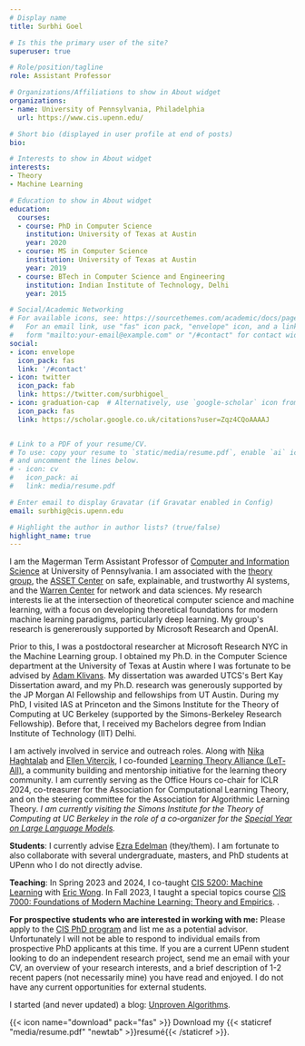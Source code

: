 ```yaml
---
# Display name
title: Surbhi Goel

# Is this the primary user of the site?
superuser: true

# Role/position/tagline
role: Assistant Professor

# Organizations/Affiliations to show in About widget
organizations:
- name: University of Pennsylvania, Philadelphia
  url: https://www.cis.upenn.edu/

# Short bio (displayed in user profile at end of posts)
bio: 

# Interests to show in About widget
interests:
- Theory
- Machine Learning

# Education to show in About widget
education:
  courses:
  - course: PhD in Computer Science
    institution: University of Texas at Austin
    year: 2020
  - course: MS in Computer Science
    institution: University of Texas at Austin
    year: 2019
  - course: BTech in Computer Science and Engineering
    institution: Indian Institute of Technology, Delhi
    year: 2015

# Social/Academic Networking
# For available icons, see: https://sourcethemes.com/academic/docs/page-builder/#icons
#   For an email link, use "fas" icon pack, "envelope" icon, and a link in the
#   form "mailto:your-email@example.com" or "/#contact" for contact widget.
social:
- icon: envelope
  icon_pack: fas
  link: '/#contact'
- icon: twitter
  icon_pack: fab
  link: https://twitter.com/surbhigoel_
- icon: graduation-cap  # Alternatively, use `google-scholar` icon from `ai` icon pack
  icon_pack: fas
  link: https://scholar.google.co.uk/citations?user=Zqz4CQoAAAAJ


# Link to a PDF of your resume/CV.
# To use: copy your resume to `static/media/resume.pdf`, enable `ai` icons in `params.toml`, 
# and uncomment the lines below.
# - icon: cv
#   icon_pack: ai
#   link: media/resume.pdf

# Enter email to display Gravatar (if Gravatar enabled in Config)
email: surbhig@cis.upenn.edu

# Highlight the author in author lists? (true/false)
highlight_name: true
---
```


I am the Magerman Term Assistant Professor of [Computer and Information Science](https://www.cis.upenn.edu/) at University of Pennsylvania. I am associated with the [theory group](http://theory.cis.upenn.edu/), the [ASSET Center](https://blog.seas.upenn.edu/penn-engineerings-new-asset-center-will-focus-on-the-safety-explainability-and-trustworthiness-of-ai-systems/) on safe, explainable, and trustworthy AI systems, and the [Warren Center](https://warrencenter.upenn.edu/) for network and data sciences. My research interests lie at the intersection of theoretical computer science and machine learning, with a focus on developing theoretical foundations for modern machine learning paradigms, particularly deep learning. My group's research is genererously supported by Microsoft Research and OpenAI.

Prior to this, I was a postdoctoral researcher at Microsoft Research NYC in the Machine Learning group. I obtained my Ph.D. in the Computer Science department at the University of Texas at Austin where I was fortunate to be advised by [Adam Klivans](https://www.cs.utexas.edu/users/klivans/). My dissertation was awarded UTCS's Bert Kay Dissertation award, and my Ph.D. research was generously supported by the JP Morgan AI Fellowship and fellowships from UT Austin. During my PhD, I visited IAS at Princeton and the Simons Institute for the Theory of Computing at UC Berkeley (supported by the Simons-Berkeley Research Fellowship). Before that, I received my Bachelors degree from Indian Institute of Technology (IIT) Delhi.

I am actively involved in service and outreach roles. Along with [Nika Haghtalab](https://people.eecs.berkeley.edu/~nika/) and [Ellen Vitercik](https://vitercik.github.io/), I co-founded [Learning Theory Alliance (LeT‐All)](https://www.let-all.com), a community building and mentorship initiative for the learning theory community. I am currently serving as the Office Hours co-chair for ICLR 2024, co-treasurer for the Association for Computational Learning Theory, and on the steering committee for the Association for Algorithmic Learning Theory. *I am currently visiting the Simons Institute for the Theory of Computing at UC Berkeley in the role of a co‐organizer for the [Special Year on Large Language Models](https://simons.berkeley.edu/programs/special-year-large-language-models-transformers-part-1).*

**Students**: I currently advise [Ezra Edelman](https://www.ezraedelman.com/) (they/them). I am fortunate to also collaborate with several undergraduate, masters, and PhD students at UPenn who I do not directly advise.

**Teaching**: In Spring 2023 and 2024, I co-taught [CIS 5200: Machine Learning](https://machine-learning-upenn.github.io/) with [Eric Wong](https://riceric22.github.io/). In Fall 2023, I taught a special topics course [CIS 7000: Foundations of Modern Machine Learning: Theory and Empirics](https://surbhi18.github.io/FoMML/). .

**For prospective students who are interested in working with me:** Please apply to the [CIS PhD program](https://www.cis.upenn.edu/graduate/how-to-apply/) and list me as a potential advisor. Unfortunately I will not be able to respond to individual emails from prospective PhD applicants at this time. If you are a current UPenn student looking to do an independent research project, send me an email with your CV, an overview of your research interests, and a brief description of 1-2 recent papers (not necessarily mine) you have read and enjoyed. I do not have any current opportunities for external students.

I started (and never updated) a blog: [Unproven Algorithms](https://unprovenalgos.github.io/).

{{< icon name="download" pack="fas" >}} Download my {{< staticref "media/resume.pdf" "newtab" >}}resumé{{< /staticref >}}.
